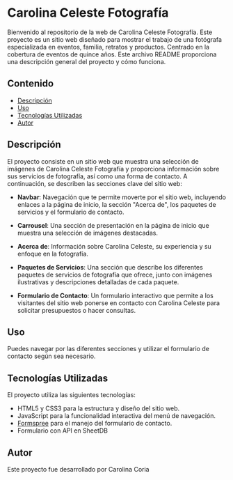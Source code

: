 # Carolina Celeste Fotografía

Bienvenido al repositorio de la web de Carolina Celeste Fotografía. Este proyecto es un sitio web diseñado para mostrar el trabajo de una fotógrafa especializada en eventos, familia, retratos y productos. Centrado en la cobertura de eventos de quince años. Este archivo README proporciona una descripción general del proyecto y cómo funciona.

## Contenido

- [Descripción](#descripción)
- [Uso](#uso)
- [Tecnologías Utilizadas](#tecnologías-utilizadas)
- [Autor](#autor)

## Descripción

El proyecto consiste en un sitio web que muestra una selección de imágenes de Carolina Celeste Fotografía y proporciona información sobre sus servicios de fotografía, así como una forma de contacto. A continuación, se describen las secciones clave del sitio web:

- **Navbar**: Navegación que te permite moverte por el sitio web, incluyendo enlaces a la página de inicio, la sección "Acerca de", los paquetes de servicios y el formulario de contacto.

- **Carrousel**: Una sección de presentación en la página de inicio que muestra una selección de imágenes destacadas.

- **Acerca de**: Información sobre Carolina Celeste, su experiencia y su enfoque en la fotografía.

- **Paquetes de Servicios**: Una sección que describe los diferentes paquetes de servicios de fotografía que ofrece, junto con imágenes ilustrativas y descripciones detalladas de cada paquete.

- **Formulario de Contacto**: Un formulario interactivo que permite a los visitantes del sitio web ponerse en contacto con Carolina Celeste para solicitar presupuestos o hacer consultas.

## Uso

Puedes navegar por las diferentes secciones y utilizar el formulario de contacto según sea necesario.

## Tecnologías Utilizadas

El proyecto utiliza las siguientes tecnologías:

- HTML5 y CSS3 para la estructura y diseño del sitio web.
- JavaScript para la funcionalidad interactiva del menú de navegación.
- [Formspree](https://formspree.io/) para el manejo del formulario de contacto.
- Formulario con API en SheetDB

## Autor

Este proyecto fue desarrollado por Carolina Coria
